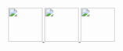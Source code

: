 <a href="https://github.com/VLucet/rgovcan"> <img src="https://github.com/VLucet/rgovcan/blob/master/man/figures/logo.png?raw=true" width="70"> </a>
<a href="https://github.com/VLucet/rgeobon"> <img src="https://github.com/VLucet/rgeobon/blob/master/inst/images/sticker.png?raw=true" width="70"> </a>
<a href="https://github.com/VLucet/rgrassdoc"> <img src="https://github.com/VLucet/rgrassdoc/blob/master/images/final_sticker.png?raw=true" width="70"> </a>
